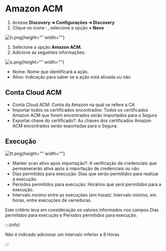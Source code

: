 # Amazon ACM

1. Acesse **Discovery ➔ Configurações ➔ Discovery**
2. Clique no ícone `⁝` , selecione a opção **+ Novo**
    
![h.png](https://cdn.document360.io/5a1d58df-64ce-42a2-8b23-688477d32f33/Images/Documentation/h%283%29.png){height="" width=""}
    

1. Selecione a opção **Amazon ACM.**
2. Adicione as seguintes informações:

![s.png](https://cdn.document360.io/5a1d58df-64ce-42a2-8b23-688477d32f33/Images/Documentation/s.png){height="" width=""}

- Nome: Nome que identificará a ação.
- Ativo: Indicação para saber se a ação está ativada ou não

## Conta Cloud ACM

- Conta Cloud ACM: Conta da Amazon na qual se refere a CA
- Importar todos os certificados encontrados: Todos os certificados Amazon ACM que forem encontrados serão importados para o Segura
- Exportar chave do certificado?: As chaves dos certificados Amazon ACM encontrados serão exportadas para o Segura.

## Execução

![tt.png](https://cdn.document360.io/5a1d58df-64ce-42a2-8b23-688477d32f33/Images/Documentation/tt.png){height="" width=""}

- Manter scan ativo apos importação?: A verificação de credenciais que permanecerão ativa após a importação de credenciais ou não
- Dias permitidos para execução: Dias que serão permitidos para realizar a execução.
- Períodos permitidos para execução: Horários que será permitidos para a execução.
- Intervalo minimo entre as execuções (em horas): Intervalo mínimo, em horas, entre execuções de varreduras.

Este critério leva em consideração os valores informados nos campos Dias permitidos para execução e Períodos permitidos para execução.

:::(info)

Não é indicado adicionar um intervalo inferior a 8 Horas

:::